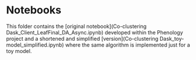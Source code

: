 # Notebooks

This folder contains the [original notebook](Co-clustering Dask_Client_LeafFinal_DA_Async.ipynb) developed within the Phenology project and a shortened and simplified [version](Co-clustering Dask_toy-model_simplified.ipynb) where the same algorithm is implemented just for a toy model.
